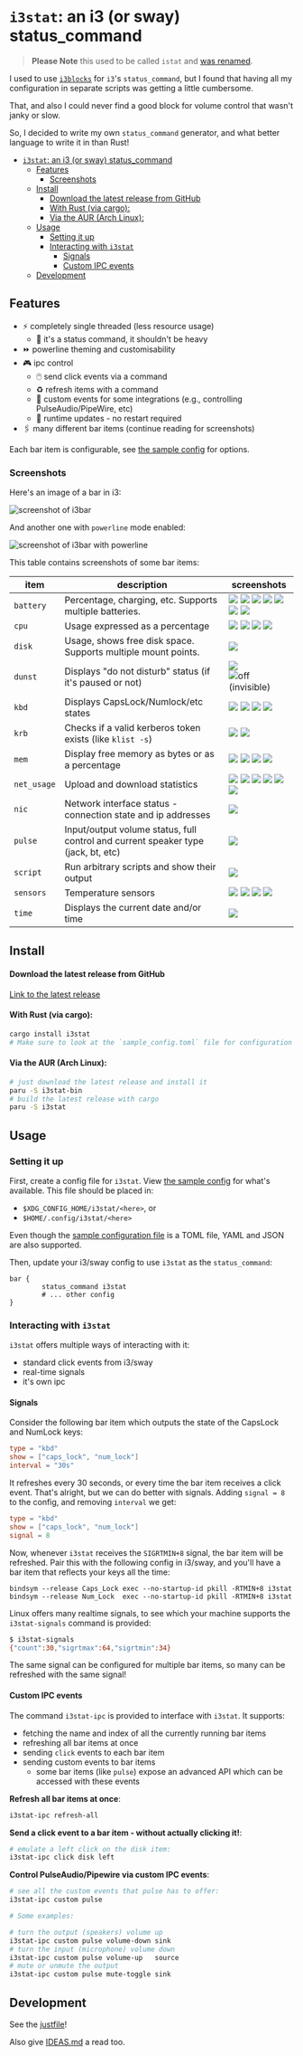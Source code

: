 # `i3stat`: an i3 (or sway) status_command

> **Please Note** this used to be called `istat` and [was renamed](https://github.com/acheronfail/i3stat/issues/14).

I used to use [`i3blocks`](https://github.com/vivien/i3blocks) for `i3`'s `status_command`, but I found that having all
my configuration in separate scripts was getting a little cumbersome.

That, and also I could never find a good block for volume control that wasn't janky or slow.

So, I decided to write my own `status_command` generator, and what better language to write it in than Rust!

- [`i3stat`: an i3 (or sway) status\_command](#i3stat-an-i3-or-sway-status_command)
  - [Features](#features)
    - [Screenshots](#screenshots)
  - [Install](#install)
      - [Download the latest release from GitHub](#download-the-latest-release-from-github)
      - [With Rust (via cargo):](#with-rust-via-cargo)
      - [Via the AUR (Arch Linux):](#via-the-aur-arch-linux)
  - [Usage](#usage)
    - [Setting it up](#setting-it-up)
    - [Interacting with `i3stat`](#interacting-with-i3stat)
      - [Signals](#signals)
      - [Custom IPC events](#custom-ipc-events)
  - [Development](#development)


## Features

* ⚡ completely single threaded (less resource usage)
  * 🔎 it's a status command, it shouldn't be heavy
* ⏩ powerline theming and customisability
* 🎮 ipc control
  * 🖱️ send click events via a command
  * ♻️ refresh items with a command
  * 📜 custom events for some integrations (e.g., controlling PulseAudio/PipeWire, etc)
  * 🤯 runtime updates - no restart required
* 🖇️ many different bar items (continue reading for screenshots)

Each bar item is configurable, see [the sample config](./sample_config.toml) for options.

### Screenshots

Here's an image of a bar in i3:

![screenshot of i3bar](./.github/assets/full.png)

And another one with `powerline` mode enabled:

![screenshot of i3bar with powerline](./.github/assets/full-powerline.png)

This table contains screenshots of some bar items:

| item        | description                                                                       | screenshots                                                                                                                                                                                                                                                                                      |
| ----------- | --------------------------------------------------------------------------------- | ------------------------------------------------------------------------------------------------------------------------------------------------------------------------------------------------------------------------------------------------------------------------------------------------ |
| `battery`   | Percentage, charging, etc. Supports multiple batteries.                           | ![](./.github/assets/battery_at_5.png) ![](./.github/assets/battery_at_20.png) ![](./.github/assets/battery_at_40.png) ![](./.github/assets/battery_at_60.png) ![](./.github/assets/battery_at_100.png) ![](./.github/assets/battery_charging.png) ![](./.github/assets/battery_full.png)        |
| `cpu`       | Usage expressed as a percentage                                                   | ![](./.github/assets/cpu_at_0.png) ![](./.github/assets/cpu_at_50.png) ![](./.github/assets/cpu_at_67.png) ![](./.github/assets/cpu_at_100.png)                                                                                                                                                  |
| `disk`      | Usage, shows free disk space. Supports multiple mount points.                     | ![](./.github/assets/disk_default.png)                                                                                                                                                                                                                                                           |
| `dunst`     | Displays "do not disturb" status (if it's paused or not)                          | ![](./.github/assets/dunst_on.png) ![off (invisible)](./.github/assets/dunst_off.png)                                                                                                                                                                                                            |
| `kbd`       | Displays CapsLock/Numlock/etc states                                              | ![](./.github/assets/kbd_all_off.png) ![](./.github/assets/kbd_all_on.png) ![](./.github/assets/kbd_caps_on.png) ![](./.github/assets/kbd_num_on.png)                                                                                                                                            |
| `krb`       | Checks if a valid kerberos token exists (like `klist -s`)                         | ![](./.github/assets/krb_off.png) ![](./.github/assets/krb_on.png)                                                                                                                                                                                                                               |
| `mem`       | Display free memory as bytes or as a percentage                                   | ![](./.github/assets/mem_at_100.png) ![](./.github/assets/mem_at_75.png) ![](./.github/assets/mem_free_50.png) ![](./.github/assets/mem_free_100.png)                                                                                                                                            |
| `net_usage` | Upload and download statistics                                                    | ![](./.github/assets/net_usage_no_traffic.png) ![](./.github/assets/net_usage_threshold_1.png) ![](./.github/assets/net_usage_threshold_2.png) ![](./.github/assets/net_usage_threshold_3.png) ![](./.github/assets/net_usage_threshold_4.png) ![](./.github/assets/net_usage_threshold_max.png) |
| `nic`       | Network interface status - connection state and ip addresses                      | ![](./.github/assets/nic_default.png)                                                                                                                                                                                                                                                            |
| `pulse`     | Input/output volume status, full control and current speaker type (jack, bt, etc) | ![](./.github/assets/pulse_default.png)                                                                                                                                                                                                                                                          |
| `script`    | Run arbitrary scripts and show their output                                       | ![](./.github/assets/script_default.png)                                                                                                                                                                                                                                                         |
| `sensors`   | Temperature sensors                                                               | ![](./.github/assets/sensors_at_50.png) ![](./.github/assets/sensors_at_70.png) ![](./.github/assets/sensors_at_80.png) ![](./.github/assets/sensors_at_100.png)                                                                                                                                 |
| `time`      | Displays the current date and/or time                                             | ![](./.github/assets/time_default.png)                                                                                                                                                                                                                                                           |



## Install

#### Download the latest release from GitHub

[Link to the latest release](https://github.com/acheronfail/i3stat/releases/latest)

#### With Rust (via cargo):

```sh
cargo install i3stat
# Make sure to look at the `sample_config.toml` file for configuration options!
```

#### Via the AUR (Arch Linux):

```sh
# just download the latest release and install it
paru -S i3stat-bin
# build the latest release with cargo
paru -S i3stat
```

## Usage

### Setting it up

First, create a config file for `i3stat`. View [the sample config](./sample_config.toml) for what's available.
This file should be placed in:

* `$XDG_CONFIG_HOME/i3stat/<here>`, or
* `$HOME/.config/i3stat/<here>`

Even though the [sample configuration file](./sample_config.toml) is a TOML file, YAML and JSON are also supported.

Then, update your i3/sway config to use `i3stat` as the `status_command`:

```
bar {
        status_command i3stat
        # ... other config
}
```

### Interacting with `i3stat`

`i3stat` offers multiple ways of interacting with it:

* standard click events from i3/sway
* real-time signals
* it's own ipc

#### Signals

Consider the following bar item which outputs the state of the CapsLock and NumLock keys:

```toml
type = "kbd"
show = ["caps_lock", "num_lock"]
interval = "30s"
```

It refreshes every 30 seconds, or every time the bar item receives a click event. That's alright, but we can do better with signals.
Adding `signal = 8` to the config, and removing `interval` we get:

```toml
type = "kbd"
show = ["caps_lock", "num_lock"]
signal = 8
```

Now, whenever `i3stat` receives the `SIGRTMIN+8` signal, the bar item will be refreshed.
Pair this with the following config in i3/sway, and you'll have a bar item that reflects your keys all the time:

```
bindsym --release Caps_Lock exec --no-startup-id pkill -RTMIN+8 i3stat
bindsym --release Num_Lock  exec --no-startup-id pkill -RTMIN+8 i3stat
```

Linux offers many realtime signals, to see which your machine supports the `i3stat-signals` command is provided:

```bash
$ i3stat-signals
{"count":30,"sigrtmax":64,"sigrtmin":34}
```

The same signal can be configured for multiple bar items, so many can be refreshed with the same signal!

#### Custom IPC events

The command `i3stat-ipc` is provided to interface with `i3stat`. It supports:

* fetching the name and index of all the currently running bar items
* refreshing all bar items at once
* sending `click` events to each bar item
* sending custom events to bar items
  * some bar items (like `pulse`) expose an advanced API which can be accessed with these events

**Refresh all bar items at once**:

```bash
i3stat-ipc refresh-all
```

**Send a click event to a bar item - without actually clicking it!**:

```bash
# emulate a left click on the disk item:
i3stat-ipc click disk left
```

**Control PulseAudio/Pipewire via custom IPC events**:

```bash
# see all the custom events that pulse has to offer:
i3stat-ipc custom pulse

# Some examples:

# turn the output (speakers) volume up
i3stat-ipc custom pulse volume-down sink
# turn the input (microphone) volume down
i3stat-ipc custom pulse volume-up   source
# mute or unmute the output
i3stat-ipc custom pulse mute-toggle sink
```

## Development

See the [justfile](./justfile)!

Also give [IDEAS.md](./IDEAS.md) a read too.
